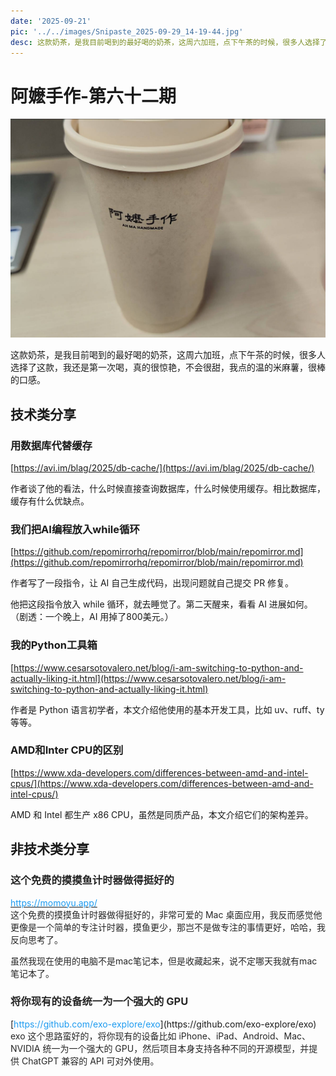 ```yaml
---
date: '2025-09-21'
pic: '../../images/Snipaste_2025-09-29_14-19-44.jpg'
desc: 这款奶茶，是我目前喝到的最好喝的奶茶，这周六加班，点下午茶的时候，很多人选择了这款，我还是第一次喝，真的很惊艳，不会很甜，我点的温的米麻薯，很棒的口感。
---
```


# 阿嬷手作-第六十二期

![../../images/Snipaste_2025-09-29_14-19-44.jpg](../../images/Snipaste_2025-09-29_14-19-44.jpg)

这款奶茶，是我目前喝到的最好喝的奶茶，这周六加班，点下午茶的时候，很多人选择了这款，我还是第一次喝，真的很惊艳，不会很甜，我点的温的米麻薯，很棒的口感。

## 技术类分享

### 用数据库代替缓存

[https://avi.im/blag/2025/db-cache/](https://avi.im/blag/2025/db-cache/)

作者谈了他的看法，什么时候直接查询数据库，什么时候使用缓存。相比数据库，缓存有什么优缺点。

### 我们把AI编程放入while循环

[https://github.com/repomirrorhq/repomirror/blob/main/repomirror.md](https://github.com/repomirrorhq/repomirror/blob/main/repomirror.md)

作者写了一段指令，让 AI 自己生成代码，出现问题就自己提交 PR 修复。

他把这段指令放入 while 循环，就去睡觉了。第二天醒来，看看 AI 进展如何。（剧透：一个晚上，AI 用掉了800美元。）

### 我的Python工具箱

[https://www.cesarsotovalero.net/blog/i-am-switching-to-python-and-actually-liking-it.html](https://www.cesarsotovalero.net/blog/i-am-switching-to-python-and-actually-liking-it.html)

作者是 Python 语言初学者，本文介绍他使用的基本开发工具，比如 uv、ruff、ty 等等。

### AMD和Inter CPU的区别

[https://www.xda-developers.com/differences-between-amd-and-intel-cpus/](https://www.xda-developers.com/differences-between-amd-and-intel-cpus/)

AMD 和 Intel 都生产 x86 CPU，虽然是同质产品，本文介绍它们的架构差异。

## 非技术类分享

### <font style="color:rgb(38, 38, 38);">这个免费的摸摸鱼计时器做得挺好的</font>

[<font style="color:rgb(29, 155, 240);">https://momoyu.app/</font>](https://momoyu.app/)  
<font style="color:rgb(38, 38, 38);">这个免费的摸摸鱼计时器做得挺好的，非常可爱的 Mac 桌面应用，我反而感觉他更像是一个简单的专注计时器，摸鱼更少，那岂不是做专注的事情更好，哈哈，我反向思考了。</font>

<font style="color:rgb(38, 38, 38);">虽然我现在使用的电脑不是mac笔记本，但是收藏起来，说不定哪天我就有mac笔记本了。</font>

<font style="color:rgb(38, 38, 38);"></font>

### <font style="color:rgb(38, 38, 38);">将你现有的设备统一为一个强大的 GPU</font>

<font style="color:rgb(38, 38, 38);">  
</font>[<font style="color:rgb(29, 155, 240);">https://github.com/exo-explore/exo</font>](https://github.com/exo-explore/exo)<font style="color:rgb(38, 38, 38);">  
</font><font style="color:rgb(38, 38, 38);">exo 这个思路蛮好的，将你现有的设备比如 iPhone、iPad、Android、Mac、NVIDIA 统一为一个强大的 GPU，然后项目本身支持各种不同的开源模型，并提供 ChatGPT 兼容的 API 可对外使用。</font>

<font style="color:rgb(38, 38, 38);"></font>
